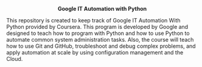 <p style="text-align:center;"><b>Google IT Automation with Python</b></p>
<p></p>

<p>This repository is created to keep track of Google IT Automation With Python provided by Coursera. This program is developed by Google and designed to teach how to program with Python and how to use Python to automate common system administration tasks. Also, the course will teach how to use Git and GitHub, troubleshoot and debug complex problems, and apply automation at scale by using configuration management and the Cloud.</p>


